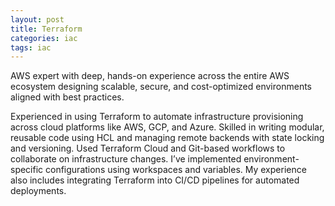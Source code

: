 ```yaml
---
layout: post
title: Terraform
categories: iac
tags: iac
---
```


AWS expert with deep, hands-on experience across the entire AWS ecosystem designing scalable, secure, and cost-optimized environments aligned with best practices.

<!--more-->

Experienced in using Terraform to automate infrastructure provisioning across cloud platforms like AWS, GCP, and Azure. Skilled in writing modular, reusable code using HCL and managing remote backends with state locking and versioning. Used Terraform Cloud and Git-based workflows to collaborate on infrastructure changes. I’ve implemented environment-specific configurations using workspaces and variables. My experience also includes integrating Terraform into CI/CD pipelines for automated deployments.
